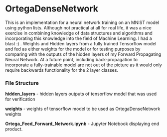 # OrtegaDenseNetwork

This is an implementation for a neural network training on an MNIST model using python lists. 
Although not practical at all for real life, it was a nice exercise in combining knowledge of data structures 
and algorithms and incorporating this knowledge into the field of Machine Learning. I had a blast :) . 
Weights and Hidden layers from a fully trained Tensorflow model and fed as either weights for the model or for 
testing purposes by comparing with the outputs of the hidden layers of my Forward Propagating Neural Network. 
At a future point, including back-propagation to incorporate a fully-trainable model are not out of the picture
as it would only require backwards functionality for the 2 layer classes.


### File Structure

**hidden_layers** - hidden layers outputs of tensorflow model that was used for verification

**weights** - weights of tensorflow model to be used as OrtegaDenseNetwork weights

**Ortega_Feed_Forward_Network.ipynb** - Jupyter Notebook displaying end product.



